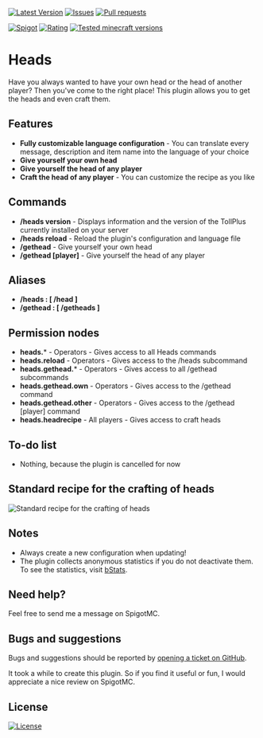 [![Latest Version](https://img.shields.io/spiget/version/81202?label=Latest%20version&color=blueviolet)](https://github.com/Gaming12846/Heads/releases)
[![Issues](https://img.shields.io/github/issues/Gaming12846/Heads?label=Issues)](https://github.com/Gaming12846/Heads/issues)
[![Pull requests](https://img.shields.io/github/issues-pr/Gaming12846/Heads?label=Pull%20requests)](https://github.com/Gaming12846/Heads/pulls)

[![Spigot](https://img.shields.io/badge/Spigot-orange)](https://www.spigotmc.org/resources/81202/)
[![Rating](https://img.shields.io/spiget/rating/81202?label=Rating&color=orange)](https://www.spigotmc.org/resources/81202/reviews)
[![Tested minecraft versions](https://img.shields.io/spiget/tested-versions/81202?label=Tested%20minecraft%20versions)](https://www.spigotmc.org/resources/81202/)

# Heads

Have you always wanted to have your own head or the head of another player? Then you've come to the right place!
This plugin allows you to get the heads and even craft them.

## Features

- **Fully customizable language configuration** - You can translate every message, description and item name into the
  language of your choice
- **Give yourself your own head**
- **Give yourself the head of any player**
- **Craft the head of any player** - You can customize the recipe as you like

## Commands

- **/heads version** - Displays information and the version of the TollPlus currently installed on your server
- **/heads reload** - Reload the plugin's configuration and language file
- **/gethead** - Give yourself your own head
- **/gethead [player]** - Give yourself the head of any player

## Aliases

- **/heads : [ /head ]**
- **/gethead : [ /getheads ]**

## Permission nodes

- **heads.*** - Operators - Gives access to all Heads commands
- **heads.reload** - Operators - Gives access to the /heads <reload> subcommand
- **heads.gethead.*** - Operators - Gives access to all /gethead subcommands
- **heads.gethead.own** - Operators - Gives access to the /gethead command
- **heads.gethead.other** - Operators - Gives access to the /gethead [player] command
- **heads.headrecipe** - All players - Gives access to craft heads

## To-do list

- Nothing, because the plugin is cancelled for now

## Standard recipe for the crafting of heads

![Standard recipe for the crafting of heads](https://up.picr.de/45725442jc.png)

## Notes

- Always create a new configuration when updating!
- The plugin collects anonymous statistics if you do not deactivate them.
  To see the statistics, visit [bStats](https://bstats.org/plugin/bukkit/Heads).

## Need help?

Feel free to send me a message on SpigotMC.

## Bugs and suggestions

Bugs and suggestions should be reported
by [opening a ticket on GitHub](https://github.com/Gaming12846/Heads/issues).

It took a while to create this plugin. So if you find it useful or fun, I would appreciate a nice review on SpigotMC.

## License

[![License](https://img.shields.io/github/license/Gaming12846/Heads?label=License&color=red)](https://github.com/Gaming12846/Heads/blob/master/LICENSE)